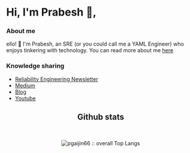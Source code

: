 # Hi, I'm Prabesh 👋,

### About me
ello! 👋 I'm Prabesh, an SRE (or you could call me a YAML Engineer) who enjoys tinkering with technology. You can read more about me [here](https://99devops.com/about)

### Knowledge sharing
- [ Reliability Engineering Newsletter ](https://reliabilityengineering.substack.com)
- [Medium](https://medium.com/@prabeshthapa)
- [Blog](https://99devops.com)
- [Youtube](https://www.youtube.com/c/ShardedSRE)

<h2 align="center"> Github stats </h2>
<br/>
<p align="center">
<img src="https://github-readme-stats.vercel.app/api/top-langs/?username=pgaijin66&langs_count=6&theme=gruvbox&layout=compact&hide_border=true"
alt="pgaijin66 :: overall Top Langs " />
</p>
